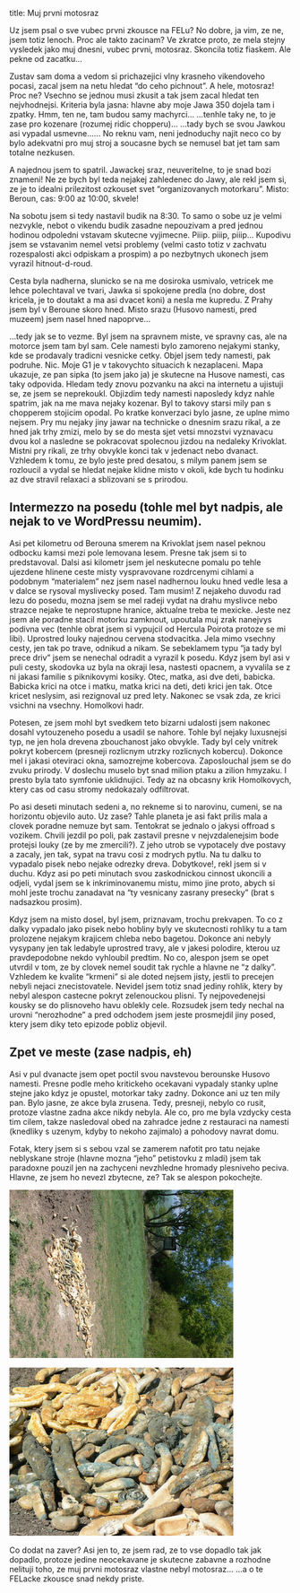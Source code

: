 title: Muj prvni motosraz

Uz jsem psal o sve vubec prvni zkousce na FELu? No dobre, ja vim, ze ne, jsem totiz lenoch. Proc ale takto zacinam? Ve zkratce proto, ze mela stejny vysledek jako muj dnesni, vubec prvni, motosraz. Skoncila totiz fiaskem. Ale pekne od zacatku...

Zustav sam doma a vedom si prichazejici vlny krasneho vikendoveho pocasi,
zacal jsem na netu hledat “do ceho pichnout”. A hele, motosraz! Proc ne?
Vsechno se jednou musi zkusit a tak jsem zacal hledat ten nejvhodnejsi.
Kriteria byla jasna: hlavne aby moje Jawa 350 dojela tam i zpatky.
Hmm, ten ne, tam budou samy machyrci... ...tenhle taky ne, to je zase
pro kozenare (rozumej ridic chopperu)... ...tady bych se svou Jawkou
asi vypadal usmevne...… No reknu vam, neni jednoduchy najit neco co by bylo adekvatni pro muj stroj a soucasne bych se nemusel bat jet tam sam totalne nezkusen.

A najednou jsem to spatril. Jawackej sraz, neuveritelne, to je snad bozi znameni! Ne ze bych byl teda nejakej zahledenec do Jawy, ale rekl jsem si, ze je to idealni prilezitost ozkouset svet “organizovanych motorkaru”. Misto: Beroun, cas: 9:00 az 10:00, skvele!

Na sobotu jsem si tedy nastavil budik na 8:30. To samo o sobe uz je velmi nezvykle, nebot o vikendu budik zasadne nepouzivam a pred jednou hodinou odpoledni vstavam skutecne vyjimecne. Piiip. piiip, piiip… Kupodivu jsem se vstavanim nemel vetsi problemy (velmi casto totiz v zachvatu rozespalosti akci odpiskam a prospim) a po nezbytnych ukonech jsem vyrazil hitnout-d-roud.

Cesta byla nadherna, slunicko se na me dosiroka usmivalo, vetricek me lehce polechtaval ve tvari, Jawka si spokojene predla (no dobre, dost kricela, je to doutakt a ma asi dvacet koni) a nesla me kupredu. Z Prahy jsem byl v Beroune skoro hned. Misto srazu (Husovo namesti, pred muzeem) jsem nasel hned napoprve...

...tedy jak se to vezme. Byl jsem na spravnem miste, ve spravny cas, ale na motorce jsem tam byl sam. Cele namesti bylo zamoreno nejakymi stanky, kde se prodavaly tradicni vesnicke cetky. Objel jsem tedy namesti, pak podruhe. Nic. Moje G1 je v takovychto situacich k nezaplaceni. Mapa ukazuje, ze pan sipka (to jsem jako ja) je skutecne na Husove namesti, cas taky odpovida. Hledam tedy znovu pozvanku na akci na internetu a ujistuji se, ze jsem se neprekoukl. Objizdim tedy namesti naposledy kdyz nahle spatrim, jak na me mava nejaky kozenar. Byl to takovy starsi mily pan s chopperem stojicim opodal. Po kratke konverzaci bylo jasne, ze uplne mimo nejsem. Pry mu nejaky jiny jawar na technicke o dnesnim srazu rikal, a ze hned jak trhy zmizi, melo by se do mesta sjet vetsi mnozstvi vyznavacu dvou kol a nasledne se pokracovat spolecnou jizdou na nedaleky Krivoklat. Mistni pry rikali, ze trhy obvykle konci tak v jedenact nebo dvanact. Vzhledem k tomu, ze bylo jeste pred desatou, s milym panem jsem se rozloucil a vydal se hledat nejake klidne misto v okoli, kde bych tu hodinku az dve stravil relaxaci a sblizovani se s prirodou.

## Intermezzo na posedu (tohle mel byt nadpis, ale nejak to ve WordPressu neumim).

Asi pet kilometru od Berouna smerem na Krivoklat jsem nasel peknou odbocku kamsi mezi pole lemovana lesem. Presne tak jsem si to predstavoval. Dalsi asi kilometr jsem jel neskutecne pomalu po tehle ujezdene hlinene ceste misty vyspravovane rozdrcenymi cihlami a podobnym “materialem” nez jsem nasel nadhernou louku hned vedle lesa a v dalce se rysoval myslivecky posed. Tam musim! Z nejakeho duvodu rad lezu do posedu, mozna jsem se mel radeji vydat na drahu myslivce nebo strazce nejake te neprostupne hranice, aktualne treba te mexicke. Jeste nez jsem ale poradne stacil motorku zamknout, upoutala muj zrak nanejvys podivna vec (tenhle obrat jsem si vypujcil od Hercula Poirota protoze se mi libi). Uprostred louky najednou cervena stodvacitka. Jela mimo vsechny cesty, jen tak po trave, odnikud a nikam. Se sebeklamem typu “ja tady byl prece driv” jsem se nenechal odradit a vyrazil k posedu. Kdyz jsem byl asi v puli cesty, skodovka uz byla na okraji lesa, nastesti opacnem, a vyvalila se z ni jakasi familie s piknikovymi kosiky. Otec, matka, asi dve deti, babicka. Babicka krici na otce i matku, matka krici na deti, deti krici jen tak. Otce kricet neslysim, asi rezignoval uz pred lety. Nakonec se vsak zda, ze krici vsichni na vsechny. Homolkovi hadr.

Potesen, ze jsem mohl byt svedkem teto bizarni udalosti jsem nakonec dosahl vytouzeneho posedu a usadil se nahore. Tohle byl nejaky luxusnejsi typ, ne jen hola drevena zbouchanost jako obvykle. Tady byl cely vnitrek pokryt kobercem (presneji rozlicnym utrzky rozlicnych kobercu). Dokonce mel i jakasi oteviraci okna, samozrejme kobercova. Zaposlouchal jsem se do zvuku prirody. V doslechu muselo byt snad milion ptaku a zilion hmyzaku. I presto byla tato symfonie uklidnujici. Tedy az na obcasny krik Homolkovych, ktery cas od casu stromy nedokazaly odfiltrovat.

Po asi deseti minutach sedeni a, no rekneme si to narovinu, cumeni, se na horizontu objevilo auto. Uz zase? Tahle planeta je asi fakt prilis mala a clovek poradne nemuze byt sam. Tentokrat se jednalo o jakysi offroad s vozikem. Chvili jezdil po poli, pak zastavil presne v nejvzdalenejsim bode protejsi louky (ze by me zmercili?). Z jeho utrob se vypotacely dve postavy a zacaly, jen tak, sypat na travu cosi z modrych pytlu. Na tu dalku to vypadalo pisek nebo nejake odrezky dreva. Dobytkove!, rekl jsem si v duchu. Kdyz asi po peti minutach svou zaskodnickou cinnost ukoncili a odjeli, vydal jsem se k inkriminovanemu mistu, mimo jine proto, abych si mohl jeste trochu zanadavat na “ty vesnicany zasrany presecky” (brat s nadsazkou prosim).

Kdyz jsem na misto dosel, byl jsem, priznavam, trochu prekvapen. To co z dalky vypadalo jako pisek nebo hobliny byly ve skutecnosti rohliky tu a tam prolozene nejakym krajicem chleba nebo bagetou. Dokonce ani nebyly vysypany jen tak ledabyle uprostred travy, ale v jakesi polodire, kterou uz pravdepodobne nekdo vyhloubil predtim. No co, alespon jsem se opet utvrdil v tom, ze by clovek nemel soudit tak rychle a hlavne ne “z dalky”. Vzhledem ke kvalite “krmeni” si ale doted nejsem jisty, jestli to precejen nebyli nejaci znecistovatele. Nevidel jsem totiz snad jediny rohlik, ktery by nebyl alespon castecne pokryt zelenouckou plisni. Ty nejpovedenejsi kousky se do plisnoveho havu oblekly cele. Rozsudek jsem tedy nechal na urovni “nerozhodne” a pred odchodem jsem jeste prosmejdil jiny posed, ktery jsem diky teto epizode pobliz objevil.

## Zpet ve meste (zase nadpis, eh)

Asi v pul dvanacte jsem opet poctil svou navstevou berounske Husovo namesti. Presne podle meho kritickeho ocekavani vypadaly stanky uplne stejne jako kdyz je opustel, motorkar taky zadny. Dokonce ani uz ten mily pan. Bylo jasne, ze akce byla zrusena. Tedy, presneji, nebylo co rusit, protoze vlastne zadna akce nikdy nebyla. Ale co, pro me byla vzdycky cesta tim cilem, takze nasledoval obed na zahradce jedne z restauraci na namesti (knedliky s uzenym, kdyby to nekoho zajimalo) a pohodovy navrat domu.

Fotak, ktery jsem si s sebou vzal se zamerem nafotit pro tatu nejake neblyskane stroje (hlavne mozna “jeho” petistovku z mladi) jsem tak paradoxne pouzil jen na zachyceni nevzhledne hromady plesniveho peciva. Hlavne, ze jsem ho nevezl zbytecne, ze? Tak se alespon pokochejte.

![Zatisi s rohliky a posedem](/images/rohliky_a_posed_small.jpg)

![Lakave cerstve pecivo](/images/rohliky_detail_small.jpg)

Co dodat na zaver? Asi jen to, ze jsem rad, ze to vse dopadlo tak jak dopadlo, protoze jedine neocekavane je skutecne zabavne a rozhodne nelituji toho, ze muj prvni motosraz vlastne nebyl motosraz...
...a o te FELacke zkousce snad nekdy priste.
